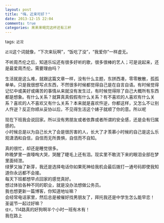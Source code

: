 ```yaml
---
layout: post
title: "嗨，近来可好？"
date: 2013-12-15 22:04
comments: true
categories: 来来来喝完这杯还有三杯
---
```

tags: `近况`
<br>

`近况`这个词就像，“下次来玩啊”，“饭吃了没”，“我爱你”一样虚无。

不听周杰伦之后，知道乐坛还有很多好听的歌，很多很棒的艺人；可是说起来，还是最爱周杰伦。需要理由吗？

生活就是这么难，就跟这篇文章一样，没有什么主题，东拼西凑，零零散散，孤孤单单。只是我很想写点东西，不然很多时候都觉得自己是在自言自语。有时候觉得记忆中或美好或痛苦的事情从来就没有发生过，有时候觉得除了自己大概所有东西都是想象。有什么关系？就算真真假假有什么关系？有不喜欢的人喜欢有什么关系？喜欢的人不喜欢又有什么关系？本来就是喜欢忤逆，你都这样，又怎么不让别人忤逆？反正你顺从妥协以后，不见得生活这个婊子就顺了你的意。所以呢

现在下班我会说回家。所以没有男朋友或者依靠或者所谓的安全感，还是会有归属感的。<br>
小时候总是以为自己长大了会是很厉害的人，长大了才羡慕小时候的自己是这么乐观潇洒和自信，自信而无所畏惧，自信而不自知。

真的很忙，却还是睡觉很多。<br>
昨晚梦里一直嚎啕大哭，哭醒了睫毛上还有泪。现实里不敢流下来的眼泪全部在梦里面倾泄。<br>
绿萝又抽了新芽，我还是选择电话你如果死神给我机会最后拨打一通号码即使我知道你永远都不会接。<br>
每天下班都想早点回家的感觉真好。<br>
想过体验各种不同的职业，就是没办法想做公务员。<br>
我也想更新一篇博客，你知道地址嘛？<br>
会经常电话家里，然后总是被催好找男朋友了，拜托我还是中学生怎么能早恋！<br>
圣诞节一起过好嘛？<br>
`佳Y`，114路真的好狗啊半个小时一班有木有！<br>
我在路上<br>	
